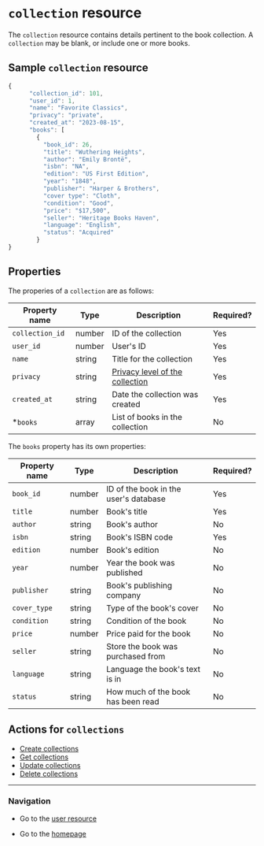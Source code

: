 

# `collection` resource
The `collection` resource contains details pertinent to the book collection. A `collection` may be blank, or include one or more books.


## Sample `collection` resource

```js
{
      "collection_id": 101,
      "user_id": 1,
      "name": "Favorite Classics",
      "privacy": "private",
      "created_at": "2023-08-15",
      "books": [
        {
          "book_id": 26,
          "title": "Wuthering Heights",
          "author": "Emily Brontë",
          "isbn": "NA",
          "edition": "US First Edition",
          "year": "1848",
          "publisher": "Harper & Brothers",
          "cover type": "Cloth",
          "condition": "Good",
          "price": "$17,500",
          "seller": "Heritage Books Haven",
          "language": "English",
          "status": "Acquired"
        }
}
```

## Properties

The properies of a `collection` are as follows:

| Property name | Type | Description | Required? |
| ------------- | ----------- | ----------- | ----------- |
| `collection_id` | number | ID of the collection | Yes |
| `user_id` | number | User's ID  | Yes |
| `name` | string | Title for the collection  | Yes |
| `privacy` | string | [Privacy level of the collection](privacy.md)  | Yes |
| `created_at` | string | Date the collection was created  | Yes |
| *`books` | array | List of books in the collection  | No |  
  

The `books` property has its own properties:

| Property name | Type | Description | Required? |
| ------------- | ----------- | ----------- | ----------- |
| `book_id` | number | ID of the book in the user's database | Yes |
| `title` | number | Book's title  | Yes |
| `author` | string | Book's author  | No |
| `isbn` | string | Book's ISBN code  | Yes |
| `edition` | number | Book's edition  | No |
| `year` | number | Year the book was published  | No |
| `publisher` | string | Book's publishing company | No |
| `cover_type` | string | Type of the book's cover  | No |
| `condition` | string | Condition of the book  | No |
| `price` | number | Price paid for the book | No |
| `seller` | string | Store the book was purchased from  | No |
| `language` | string | Language the book's text is in  | No |
| `status` | string | How much of the book has been read  | No |
  


## Actions for `collections`

* [Create collections](./CRUD-topics/add-collections.md)
* [Get collections](./CRUD-topics/get-collections.md)
* [Update collections](./CRUD-topics/update-collections.md)
* [Delete collections](./CRUD-topics/delete-collections.md)

---
### Navigation

* Go to the [user resource](./user.md)

* Go to the [homepage](https://cnjoyce1225.github.io/the-archivist/)
